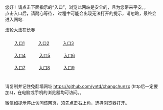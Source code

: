 您好！请点击下面指示的“入口”，浏览此网站是安全的，且为您带来平安。。 <br/>
点击入口后，请耐心等待， 过程中可能会出现无法打开的提示，请忽略，最终会进入网站. </br>

法轮大法在长春<br/>
<div style="padding:10px"><a style="margin:20px" target="_blank" href="https://dyna9dg858h2a.cloudfront.net/2Qpsp?jymxxovg" id="ccLink1" rel="nofollow">入口1</a> <a target="_blank" style="margin:20px" href="https://d1u2ui16s0uvbn.cloudfront.net/2Qpsp?fcxuvha" id="ccLink2" rel="nofollow">入口2</a> <a style="margin:20px" target="_blank" href="https://d1r8hu9hh9ua3j.cloudfront.net/2Qpsp?jgvdnpv" id="ccLink3" rel="nofollow">入口3</a></div>

<div style="padding:10px" ><a style="margin:20px" target="_blank" href="https://dyna9dg858h2a.cloudfront.net/2Qpsp?jymxxovg" id="ccLink4" rel="nofollow">入口4</a> <a style="margin:20px" href="https://d1u2ui16s0uvbn.cloudfront.net/2Qpsp?fcxuvha" target="_blank" id="ccLink5" rel="nofollow">入口5</a> <a style="margin:20px" href="https://d1r8hu9hh9ua3j.cloudfront.net/2Qpsp?jgvdnpv" target="_blank" id="ccLink6" rel="nofollow">入口6</a></div>

<div style="padding:10px"><a style="margin:20px" target="_blank" href="https://dyna9dg858h2a.cloudfront.net/2Qpsp?jymxxovg" id="ccLink7" rel="nofollow">入口7</a> <a style="margin:20px" href="https://d1u2ui16s0uvbn.cloudfront.net/2Qpsp?fcxuvha" target="_blank" id="ccLink8" rel="nofollow">入口8</a> <a style="margin:20px" target="_blank" href="https://d1r8hu9hh9ua3j.cloudfront.net/2Qpsp?jgvdnpv" id="ccLink9" rel="nofollow">入口9</a></div>

<br/>



请复制并记住免翻墙网址 https://github.com/yntd/changchunzx (http后一定要加s)，在电脑或手机的浏览器均可访问。。<br/>

微信如提示停止访问该网页，须先点击右上角，选择浏览器打开。
